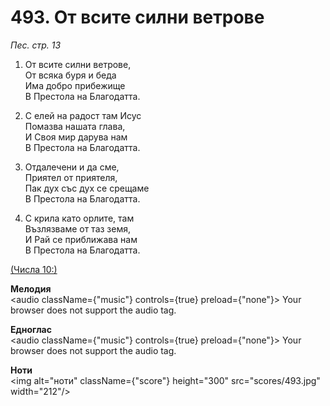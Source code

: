 # 493. От всите силни ветрове  

*Пес. стр. 13*  

1. От всите силни ветрове,  
От всяка буря и беда  
Има добро прибежище  
В Престола на Благодатта.  

2. С елей на радост там Исус  
Помазва нашата глава,  
И Своя мир дарува нам  
В Престола на Благодатта.  

3. Отдалечени и да сме,  
Приятел от приятеля,  
Пак дух със дух се срещаме  
В Престола на Благодатта.  

4. С крила като орлите, там  
Възлязваме от таз земя,  
И Рай се приближава нам  
В Престола на Благодатта.  

[(Числа 10:)](http://biblia.bg/index.php?k=4&g=10&s=)  

__Мелодия__  
<audio className={"music"} controls={true} preload={"none"}><source src="mp3/493.mp3" type="audio/mpeg"/>
Your browser does not support the audio tag.
</audio>  

__Едноглас__  
<audio className={"music"} controls={true} preload={"none"}><source src="transp/493.mp3" type="audio/mpeg"/>
Your browser does not support the audio tag.
</audio>  

__Ноти__  
<img alt="ноти" className={"score"} height="300" src="scores/493.jpg" width="212"/>
